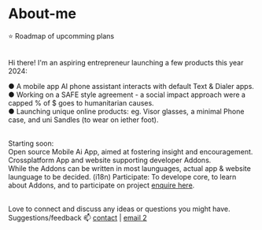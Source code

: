 # About-me
⭐ Roadmap of upcomming plans <br><br>


Hi there! I'm an aspiring entrepreneur launching a few products this year 2024:<br>

 ● A <a style="text-decoration: none" href="https://github.com/qp5/bowHip_app">mobile app AI phone assistant</a> interacts with default Text & Dialer apps.<br>
 ● Working on a SAFE style agreement - a social impact approach were a capped % of $ goes to humanitarian causes.<br>
 ● Launching unique online products: eg. Visor glasses, a minimal Phone case, and uni Sandles (to wear on iether foot).<br><br>

Starting soon:<br>
Open source Mobile Ai App, aimed at fostering insight and encouragement. Crossplatform App and website supporting developer Addons.<br>
While the Addons can be written in most launguages, actual app & website launguage to be decided. (i18n) 
Participate: To develope core, to learn about Addons, and to participate on project <a href="mailto: support@bowhip.org">enquire here</a>.<br><br>

Love to connect and discuss any ideas or questions you might have.<br>
Suggestions/feedback 📫 <a href="mailto: adkinscc@gmail.com">contact</a> | <a href="mailto: support@bowhip.org">email 2</a><br>
